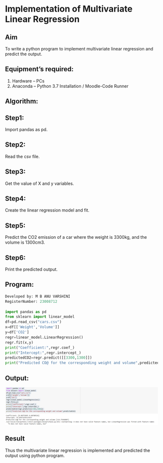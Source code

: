 # Implementation of Multivariate Linear Regression
## Aim
To write a python program to implement multivariate linear regression and predict the output.
## Equipment’s required:
1.	Hardware – PCs
2.	Anaconda – Python 3.7 Installation / Moodle-Code Runner
## Algorithm:
## Step1: 
Import pandas as pd.
## Step2: 
Read the csv file.
## Step3: 
Get the value of X and y variables.
## Step4: 
Create the linear regression model and fit.
## Step5: 
Predict the CO2 emission of a car where the weight is 3300kg, and the volume is 1300cm3.
## Step6: 
Print the predicted output.
## Program:
```python
Developed by: M B ANU VARSHINI
RegisterNumber: 23008712 

import pandas as pd
from sklearn import linear_model
df=pd.read_csv("cars.csv")
x=df[['Weight','Volume']]
y=df['CO2']
regr=linear_model.LinearRegression()
regr.fit(x,y)
print("Coefficient:",regr.coef_)
print("Intercept:",regr.intercept_)
predictedCO2=regr.predict([[3300,1300]])
print("Predicted CO@ for the corresponding weight and volume",predictedCO2)
```
## Output:
![out](./loop.PNG)
## Result
Thus the multivariate linear regression is implemented and predicted the output using python program.
